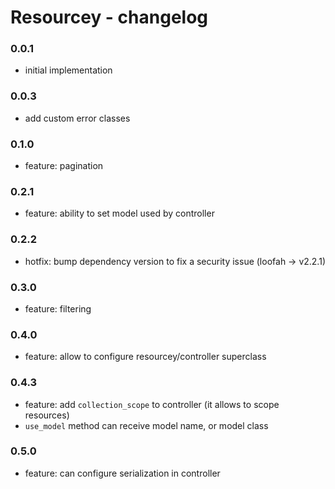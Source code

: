 # Resourcey - changelog
### 0.0.1
- initial implementation

### 0.0.3
- add custom error classes

### 0.1.0
- feature: pagination

### 0.2.1
- feature: ability to set model used by controller

### 0.2.2
- hotfix: bump dependency version to fix a security issue (loofah -> v2.2.1)

### 0.3.0
- feature: filtering

### 0.4.0
- feature: allow to configure resourcey/controller superclass

### 0.4.3
- feature: add `collection_scope` to controller (it allows to scope resources)
- `use_model` method can receive model name, or model class

### 0.5.0
- feature: can configure serialization in controller
